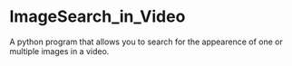 # ImageSearch_in_Video
A python program that allows you to search for the appearence of one or multiple images in a video. 
